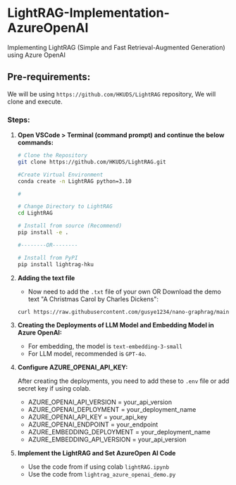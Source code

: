 # LightRAG-Implementation-AzureOpenAI
Implementing LightRAG (Simple and Fast Retrieval-Augmented Generation) using Azure OpenAI 

## Pre-requirements:
We will be using `https://github.com/HKUDS/LightRAG` repository, We will clone and execute.

### Steps:

1. **Open VSCode > Terminal (command prompt) and continue the below commands:**

    ```sh
    # Clone the Repository
    git clone https://github.com/HKUDS/LightRAG.git

    #Create Virtual Environment
    conda create -n LightRAG python=3.10

    #
    
    # Change Directory to LightRAG
    cd LightRAG
    
    # Install from source (Recommend)
    pip install -e .

    #--------OR--------

    # Install from PyPI
    pip install lightrag-hku
    ```
2. **Adding the text file**
    - Now need to add the `.txt` file of your own OR Download the demo text "A Christmas Carol by Charles Dickens":
    ```sh
    curl https://raw.githubusercontent.com/gusye1234/nano-graphrag/main/tests/mock_data.txt > ./book.txt
    ```
3. **Creating the Deployments of LLM Model and Embedding Model in Azure OpenAI:**

    - For embedding, the model is `text-embedding-3-small`
    - For LLM model, recommended is `GPT-4o`.
    

4. **Configure AZURE_OPENAI_API_KEY:**

    After creating the deployments, you need to add these to `.env` file or add secret key if using colab.
   - AZURE_OPENAI_API_VERSION = your_api_version
   - AZURE_OPENAI_DEPLOYMENT = your_deployment_name
   - AZURE_OPENAI_API_KEY = your_api_key
   - AZURE_OPENAI_ENDPOINT = your_endpoint
   - AZURE_EMBEDDING_DEPLOYMENT = your_deployment_name
   - AZURE_EMBEDDING_API_VERSION = your_api_version

5. **Implement the LightRAG and Set AzureOpen AI Code**
   - Use the code from if using colab `lightRAG.ipynb`
   - Use the code from `lightrag_azure_openai_demo.py`
